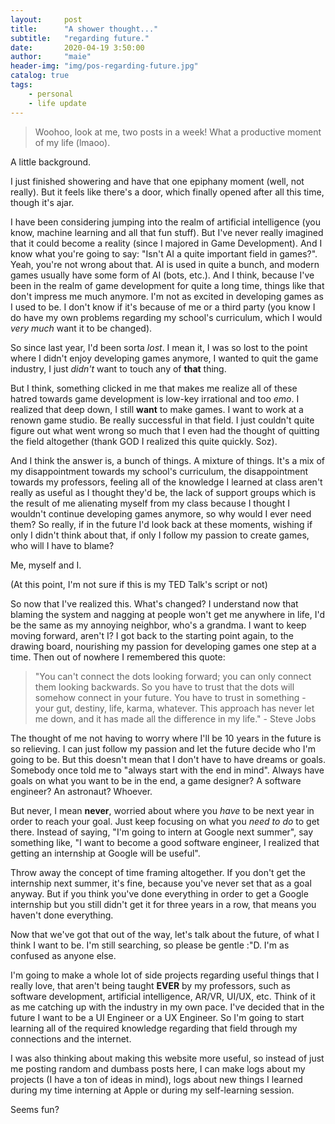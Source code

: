 ```yaml
---
layout:     post
title:      "A shower thought..."
subtitle:   "regarding future."
date:       2020-04-19 3:50:00
author:     "maie"
header-img: "img/pos-regarding-future.jpg"
catalog: true
tags:
    - personal
    - life update
---
```


> Woohoo, look at me, two posts in a week! What a productive moment of my life (lmaoo).

A little background.

I just finished showering and have that one epiphany moment (well, not really). But it feels like there's a door, which finally opened after all this time, though it's ajar.

I have been considering jumping into the realm of artificial intelligence (you know, machine learning and all that fun stuff). But I've never really imagined that it could become a reality (since I majored in Game Development). And I know what you're going to say: "Isn't AI a quite important field in games?". Yeah, you're not wrong about that. AI is used in quite a bunch, and modern games usually have some form of AI (bots, etc.). And I think, because I've been in the realm of game development for quite a long time, things like that don't impress me much anymore. I'm not as excited in developing games as I used to be. I don't know if it's because of me or a third party (you know I do have my own problems regarding my school's curriculum, which I would *very much* want it to be changed).

So since last year, I'd been sorta *lost*. I mean it, I was so lost to the point where I didn't enjoy developing games anymore, I wanted to quit the game industry, I just *didn't* want to touch any of **that** thing.

But I think, something clicked in me that makes me realize all of these hatred towards game development is low-key irrational and too *emo*. I realized that deep down, I still **want** to make games. I want to work at a renown game studio. Be really successful in that field.  I just couldn't quite figure out what went wrong so much that I even had the thought of quitting the field altogether (thank GOD I realized this quite quickly. Soz).

And I think the answer is, a bunch of things. A mixture of things. It's a mix of my disappointment towards my school's curriculum, the disappointment towards my professors, feeling all of the knowledge I learned at class aren't really as useful as I thought they'd be, the lack of support groups which is the result of me alienating myself from my class because I thought I wouldn't continue developing games anymore, so why would I ever need them? So really, if in the future I'd look back at these moments, wishing if only I didn't think about that, if only I follow my passion to create games, who will I have to blame?

Me, myself and I.

(At this point, I'm not sure if this is my TED Talk's script or not)

So now that I've realized this. What's changed? I understand now that blaming the system and nagging at people won't get me anywhere in life, I'd be the same as my annoying neighbor, who's a grandma. I want to keep moving forward, aren't I? I got back to the starting point again, to the drawing board, nourishing my passion for developing games one step at a time. Then out of nowhere I remembered this quote:

> "You can't connect the dots looking forward; you can only connect them looking backwards. So you have to trust that the dots will somehow connect in your future. You have to trust in something - your gut, destiny, life, karma, whatever. This approach has never let me down, and it has made all the difference in my life." - Steve Jobs

The thought of me not having to worry where I'll be 10 years in the future is so relieving. I can just follow my passion and let the future decide who I'm going to be. But this doesn't mean that I don't have to have dreams or goals. Somebody once told me to "always start with the end in mind". Always have goals on what you want to be in the end, a game designer? A software engineer? An astronaut? Whoever.

But never, I mean **never**, worried about where you *have* to be next year in order to reach your goal. Just keep focusing on what you *need to do* to get there. Instead of saying, "I'm going to intern at Google next summer", say something like, "I want to become a good software engineer, I realized that getting an internship at Google will be useful".

Throw away the concept of time framing altogether. If you don't get the internship next summer, it's fine, because you've never set that as a goal anyway. But if you think you've done everything in order to get a Google internship but you still didn't get it for three years in a row, that means you haven't done everything.

Now that we've got that out of the way, let's talk about the future, of what I think I want to be. I'm still searching, so please be gentle :"D. I'm as confused as anyone else.

I'm going to make a whole lot of side projects regarding useful things that I really love, that aren't being taught **EVER** by my professors, such as software development, artificial intelligence, AR/VR, UI/UX, etc. Think of it as me catching up with the industry in my own pace. I've decided that in the future I want to be a UI Engineer or a UX Engineer. So I'm going to start learning all of the required knowledge regarding that field through my connections and the internet.

I was also thinking about making this website more useful, so instead of just me posting random and dumbass posts here, I can make logs about my projects (I have a ton of ideas in mind), logs about new things I learned during my time interning at Apple or during my self-learning session.

Seems fun?
